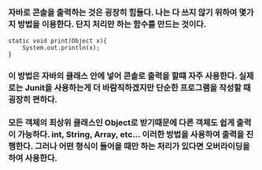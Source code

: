 <h3>자바로 콘솔을 출력하는 것은 굉장히 힘들다. 나는 다 쓰지 않기 위하여 몇가지 방법을 이용한다. 단지 처리만 하는 함수를 만드는 것이다.</h3>

```
static void print(Object x){
    System.out.println(x);
}
```

<h3>이 방법은 자바의 클래스 안에 넣어 콘솔로 출력을 할떄 자주 사용한다. 실제로는 Junit을 사용하는게 더 바람직하겠지만 단순한 프로그램을 작성할 때 굉장히 편하다.</h3>
<h3>모든 객체의 최상위 클래스인 Object로 받기때문에 다른 객체도 쉽게 출력이 가능하다. int, String, Array, etc... 이러한 방법을 사용하여 출력을 진행한다. 그러나 어떤 형식이 들어올 때만 하는 처리가 있다면 오버라이딩을 하여 사용한다. </h3>